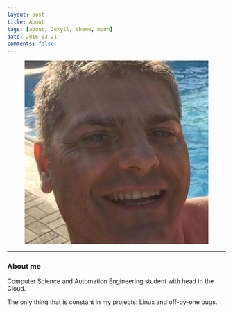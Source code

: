 ```yaml
---
layout: post
title: About 
tags: [about, Jekyll, theme, moon]
date: 2016-03-21
comments: false
---
```

<figure>
	<a href="/Things/25998603.jpeg"><img 
src="/Things/25998603.jpeg"></a>
    </figure>

***

### About me

Computer Science and Automation Engineering student with head in the Cloud. 

The only thing that is constant in my projects: Linux and off-by-one bugs.

